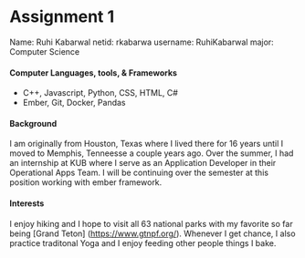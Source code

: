 # Assignment 1

Name: Ruhi Kabarwal
netid:  rkabarwa
username: RuhiKabarwal 
major: Computer Science

#### Computer Languages, tools, & Frameworks 

- C++, Javascript, Python, CSS, HTML, C#
- Ember, Git, Docker, Pandas

#### Background
I am originally from Houston, Texas where I lived there for 16 years until I moved to Memphis, Tenneesse a couple years ago. Over the summer, I had an internship at KUB where I serve as an Application Developer in their Operational Apps Team. I will be continuing over the semester at this position working with ember framework.

#### Interests
I enjoy hiking and I hope to visit all 63 national parks with my favorite so far being [Grand Teton] (https://www.gtnpf.org/). Whenever I get chance, I also practice traditonal Yoga and I enjoy feeding other people things I bake.